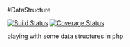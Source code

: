 #DataStructure

[![Build Status](https://travis-ci.org/kpacha/datastructure.png?branch=master)](https://travis-ci.org/kpacha/datastructure) [![Coverage Status](https://coveralls.io/repos/kpacha/datastructure/badge.png?branch=master)](https://coveralls.io/r/kpacha/datastructure?branch=master)

playing with some data structures in php